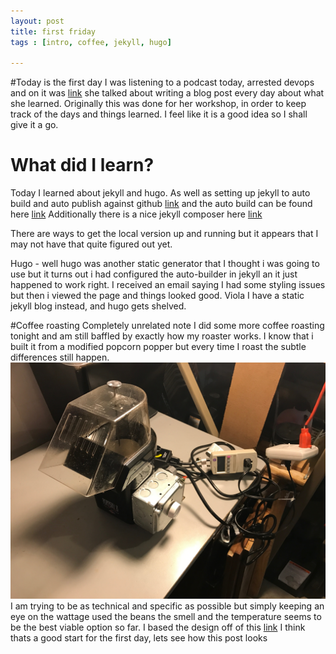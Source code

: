 ```yaml
---
layout: post
title: first friday
tags : [intro, coffee, jekyll, hugo]

---
```


#Today is the first day
I was listening to a podcast today, arrested devops and on it was  [link](https://jvns.ca/ "julia evans") she talked about writing a blog post every day about what she learned.  Originally this was done for her workshop, in order to keep track of the days and things learned.  I feel like it is a good idea so I shall give it a go.

# What did I learn?
Today I learned about jekyll and hugo. As well as setting up jekyll to auto build and auto publish against github [link](https://jekyllrb.com/docs/posts/ "jeykll") and the auto build can be found here  [link](https://help.github.com/articles/using-jekyll-as-a-static-site-generator-with-github-pages/ "github help pages about jekyll")   Additionally there is a nice jekyll composer here [link](https://github.com/jekyll/jekyll-compose "jekyll-compose")

There are ways to get the local version up and running but it appears that I may not have that quite figured out yet.

Hugo - well hugo was another static generator that I thought i was going to use but it turns out i had configured the auto-builder in jekyll an it just happened to work right.   I received an email saying I had some styling issues but then i viewed the page and things looked good.  Viola I have a static jekyll blog instead, and hugo gets shelved.  

#Coffee roasting
Completely unrelated note I did some more coffee roasting tonight and am still baffled by exactly how my roaster works. I know that i built it from a modified popcorn popper but every time I roast the subtle differences still happen. ![roaster](/assets/images/roaster.jpg)
 I am trying to be as technical and specific as possible but simply keeping an eye on the wattage used the beans the smell and the temperature seems to be the best viable option so far. I based the design off of this [link](https://ineedcoffee.com/west-bend-popper-2-rewire-coffee-roasting/ "rewire")
 I think thats a good start for the first day,  lets see how this post looks